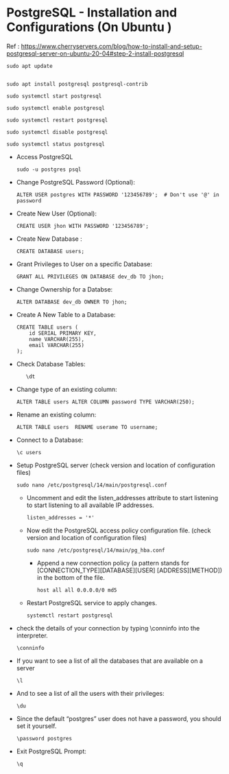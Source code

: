 #   PostgreSQL - Installation and Configurations (On Ubuntu )


Ref : https://www.cherryservers.com/blog/how-to-install-and-setup-postgresql-server-on-ubuntu-20-04#step-2-install-postgresql

    sudo apt update


    sudo apt install postgresql postgresql-contrib

    sudo systemctl start postgresql

    sudo systemctl enable postgresql

    sudo systemctl restart postgresql

    sudo systemctl disable postgresql

    sudo systemctl status postgresql


-   Access PostgreSQL
    
        sudo -u postgres psql



-   Change PostgreSQL Password (Optional):

        ALTER USER postgres WITH PASSWORD '123456789';  # Don't use '@' in password


-   Create New User (Optional):

        CREATE USER jhon WITH PASSWORD '123456789';


-   Create New Database :
    
        CREATE DATABASE users;

-   Grant Privileges to User on a specific Database:

        GRANT ALL PRIVILEGES ON DATABASE dev_db TO jhon;

-   Change Ownership for a Databse:
    
        ALTER DATABASE dev_db OWNER TO jhon;


-   Create A New Table to a Database:
    
        CREATE TABLE users (
            id SERIAL PRIMARY KEY,
            name VARCHAR(255),
            email VARCHAR(255)
        );

-   Check Database Tables:
            
           \dt


-   Change type of an existing column:
    
        ALTER TABLE users ALTER COLUMN password TYPE VARCHAR(250);


-   Rename an existing column:
    
        ALTER TABLE users  RENAME userame TO username;


-   Connect to a Database:
    
        \c users


-   Setup PostgreSQL server (check version and location of configuration files)

        sudo nano /etc/postgresql/14/main/postgresql.conf

    -   Uncomment and edit the listen_addresses attribute to start listening to start listening to all available IP addresses.

            listen_addresses = '*'

    -   Now edit the PostgreSQL access policy configuration file. (check version and location of configuration files)

            sudo nano /etc/postgresql/14/main/pg_hba.conf

        -   Append a new connection policy (a pattern stands for [CONNECTION_TYPE][DATABASE][USER] [ADDRESS][METHOD]) in the bottom of the file.

                host all all 0.0.0.0/0 md5

        
    -   Restart PostgreSQL service to apply changes.

            systemctl restart postgresql



        




-   check the details of your connection by typing \conninfo into the interpreter.
    
        \conninfo

-   If you want to see a list of all the databases that are available on a server

        \l

-   And to see a list of all the users with their privileges:

        \du

-   Since the default “postgres” user does not have a password, you should set it yourself.

        \password postgres



-   Exit PostgreSQL Prompt:

        \q